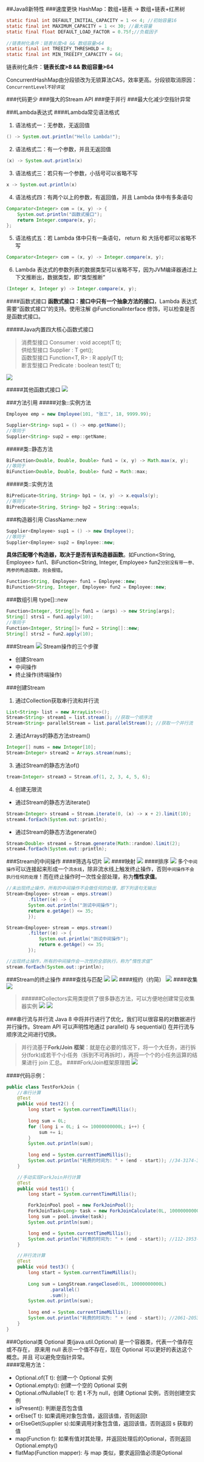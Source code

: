 ##Java8新特性
###速度更快
HashMap：数组+链表 -> 数组+链表+红黑树
```java
static final int DEFAULT_INITIAL_CAPACITY = 1 << 4; //初始容量16
static final int MAXIMUM_CAPACITY = 1 << 30; //最大容量
static final float DEFAULT_LOAD_FACTOR = 0.75f;//负载因子
 
//链表树化条件：链表长度>8 && 数组容量>64 
static final int TREEIFY_THRESHOLD = 8;
static final int MIN_TREEIFY_CAPACITY = 64;
```
链表树化条件：**链表长度>8 && 数组容量>64**

ConcurrentHashMap由分段锁改为无锁算法CAS，效率更高。分段锁取消原因：`ConcurrentLevel不好评定`

###代码更少
###强大的Stream API
###便于并行
###最大化减少空指针异常

###Lambda表达式
####Lambda常见语法格式
1) 语法格式一：无参数，无返回值
```java
() -> System.out.println("Hello Lambda!");
```

2) 语法格式二：有一个参数，并且无返回值
```java
(x) -> System.out.println(x)
```

3) 语法格式三：若只有一个参数，小括号可以省略不写
```java
x -> System.out.println(x)
```

4) 语法格式四：有两个以上的参数，有返回值，并且 Lambda 体中有多条语句
```java
Comparator<Integer> com = (x, y) -> {
    System.out.println("函数式接口");
    return Integer.compare(x, y);
};
```

5) 语法格式五：若 Lambda 体中只有一条语句， return 和 大括号都可以省略不写
```java
Comparator<Integer> com = (x, y) -> Integer.compare(x, y);
```

6) Lambda 表达式的参数列表的数据类型可以省略不写，因为JVM编译器通过上下文推断出，数据类型，即“类型推断”
```java
(Integer x, Integer y) -> Integer.compare(x, y);
```

####函数式接口
**函数式接口：接口中只有一个抽象方法的接口**，Lambda 表达式需要“函数式接口”的支持。使用注解 @FunctionalInterface 修饰，可以检查是否是函数式接口。

#####Java内置四大核心函数式接口
> 消费型接口 Consumer<T> : void accept(T t);  
> 供给型接口 Supplier<T> : T get();  
> 函数型接口 Function<T, R> : R apply(T t);  
> 断言型接口 Predicate<T> : boolean test(T t);  
 
![](核心函数式接口.png)

#####其他函数式接口
![](其他函数式接口.png)

###方法引用
#####对象::实例方法
```java
Employee emp = new Employee(101, "张三", 18, 9999.99);

Supplier<String> sup1 = () -> emp.getName();
//等同于
Supplier<String> sup2 = emp::getName;
```

#####类::静态方法
```java
BiFunction<Double, Double, Double> fun1 = (x, y) -> Math.max(x, y);
//等同于
BiFunction<Double, Double, Double> fun2 = Math::max;
```

#####类::实例方法
```java
BiPredicate<String, String> bp1 = (x, y) -> x.equals(y);
//等同于
BiPredicate<String, String> bp2 = String::equals;
```
###构造器引用 ClassName::new
```java
Supplier<Employee> sup1 = () -> new Employee();
//等同于
Supplier<Employee> sup2 = Employee::new;
```

**具体匹配哪个构造器，取决于是否有该构造器函数**。如Function<String, Employee> fun1、BiFunction<String, Integer, Employee> fun2`分别没有带一参、两参的构造函数，则会报错`。
```java
Function<String, Employee> fun1 = Employee::new;
BiFunction<String, Integer, Employee> fun2 = Employee::new;
```

###数组引用 type[]::new
```java
Function<Integer, String[]> fun1 = (args) -> new String[args];
String[] strs1 = fun1.apply(10);
//等同于
Function<Integer, String[]> fun2 = String[]::new;
String[] strs2 = fun2.apply(10);
```

###Stream
![](Stream示意图.png)
Stream操作的三个步骤
- 创建Stream 
- 中间操作
- 终止操作(终端操作)

###创建Stream
1) 通过Collection获取串行流和并行流
```java
List<String> list = new ArrayList<>();
Stream<String> stream1 = list.stream(); //获取一个顺序流
Stream<String> parallelStream = list.parallelStream(); //获取一个并行流
```

2) 通过Arrays的静态方法stream()
```java
Integer[] nums = new Integer[10];
Stream<Integer> stream2 = Arrays.stream(nums);
```

3) 通过Stream的静态方法of()
```java
tream<Integer> stream3 = Stream.of(1, 2, 3, 4, 5, 6);
```

4) 创建无限流
- 通过Stream的静态方法iterate()
```java
Stream<Integer> stream4 = Stream.iterate(0, (x) -> x + 2).limit(10);
stream4.forEach(System.out::println);
```
- 通过Stream的静态方法generate()
```java
Stream<Double> stream4 = Stream.generate(Math::random).limit(2);
stream4.forEach(System.out::println);
```

###Stream的中间操作
####筛选与切片
![](筛选与切片.png)
####映射
![](映射.png)
####排序
![](排序.png)
多个`中间操作`可以连接起来形成一个`流水线`，除非流水线上触发终止操作，否则`中间操作不会执行任何的处理`！而在终止操作时一次性全部处理，称为**惰性求值**。
```java
//未出现终止操作，所有的中间操作不会做任何的处理，即下列语句无输出
Stream<Employee> stream = emps.stream()
        .filter((e) -> {
        System.out.println("测试中间操作");
        return e.getAge() <= 35;
        });
```
```java
Stream<Employee> stream = emps.stream()
        .filter((e) -> {
            System.out.println("测试中间操作");
            return e.getAge() <= 35;
        });

//出现终止操作，所有的中间操作会一次性的全部执行，称为“惰性求值”
stream.forEach(System.out::println);
```

###Stream的终止操作
####查找与匹配
![](查找与匹配1.png)
![](查找与匹配2.png)
####规约（约简）
![](规约.png)
####收集
![](收集.png)
>######Collectors实用类提供了很多静态方法，可以方便地创建常见收集器实例
>![](Collectors静态方法1.png)
>![](Collectors静态方法2.png)

###串行流与并行流
Java 8 中将并行进行了优化，我们可以很容易的对数据进行并行操作。Stream API 可以声明性地通过 parallel() 与 sequential() 在并行流与顺序流之间进行切换。  
>并行流基于**Fork/Join 框架**：就是在必要的情况下，将一个大任务，进行拆分(fork)成若干个小任务（拆到不可再拆时），再将一个个的小任务运算的结果进行 join 汇总。
>####Fork/Join框架原理图
>![](ForkJoin框架.png)

####代码示例：
```java
public class TestForkJoin {
    //串行计算
    @Test
    public void test2() {
        long start = System.currentTimeMillis();
		
        long sum = 0L;
        for (long i = 0L; i <= 10000000000L; i++) {
            sum += i;
        }
        System.out.println(sum);
		
        long end = System.currentTimeMillis();
        System.out.println("耗费的时间为: " + (end - start)); //34-3174-3132-4227-4223-31583
    }

    //手动实现ForkJoin并行计算
    @Test
    public void test1() {
        long start = System.currentTimeMillis();

        ForkJoinPool pool = new ForkJoinPool();
        ForkJoinTask<Long> task = new ForkJoinCalculate(0L, 10000000000L);
        long sum = pool.invoke(task);
        System.out.println(sum);

        long end = System.currentTimeMillis();
        System.out.println("耗费的时间为: " + (end - start)); //112-1953-1988-2654-2647-20663-113808
    }

    //并行流计算
    @Test
    public void test3() {
        long start = System.currentTimeMillis();
		
        Long sum = LongStream.rangeClosed(0L, 10000000000L)
                .parallel()
                .sum();
        System.out.println(sum);
		
        long end = System.currentTimeMillis();
        System.out.println("耗费的时间为: " + (end - start)); //2061-2053-2086-18926
    }
}
```

###Optional类
Optional<T> 类(java.util.Optional) 是一个容器类，代表一个值存在或不存在，
原来用 null 表示一个值不存在，现在 Optional 可以更好的表达这个概念。并且
可以避免空指针异常。  
####常用方法：
- Optional.of(T t): 创建一个 Optional 实例  
- Optional.empty(): 创建一个空的 Optional 实例  
- Optional.ofNullable(T t): 若 t 不为 null，创建 Optional 实例，否则创建空实例  
- isPresent(): 判断是否包含值  
- orElse(T t): 如果调用对象包含值，返回该值，否则返回t  
- orElseGet(Supplier s):如果调用对象包含值，返回该值，否则返回 s 获取的值  
- map(Function f): 如果有值对其处理，并返回处理后的Optional，否则返回 Optional.empty()  
- flatMap(Function mapper): 与 map 类似，要求返回值必须是Optional  